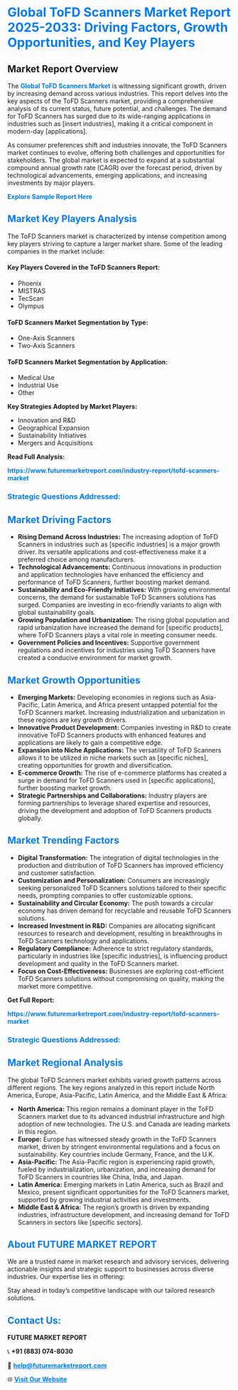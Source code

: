 <h1 style="color: #007BFF;">Global ToFD Scanners Market Report 2025-2033: Driving Factors, Growth Opportunities, and Key Players</h1>

<section id="overview">
<h2>Market Report Overview</h2>
<p>The <a href="https://www.futuremarketreport.com/industry-report/tofd-scanners-market" style="color: #007BFF; text-decoration: none;"><strong>Global ToFD Scanners Market</strong></a> is witnessing significant growth, driven by increasing demand across various industries. This report delves into the key aspects of the ToFD Scanners market, providing a comprehensive analysis of its current status, future potential, and challenges. The demand for ToFD Scanners has surged due to its wide-ranging applications in industries such as [insert industries], making it a critical component in modern-day [applications].</p>
<p>As consumer preferences shift and industries innovate, the ToFD Scanners market continues to evolve, offering both challenges and opportunities for stakeholders. The global market is expected to expand at a substantial compound annual growth rate (CAGR) over the forecast period, driven by technological advancements, emerging applications, and increasing investments by major players.</p>
</section>

<section id="overview">
<p><a href="https://www.futuremarketreport.com/request-sample/reportId=86764" style="color: #007BFF; text-decoration: none;"><strong>Explore Sample Report Here</strong></a></p>
</section>

<section id="key-players">
<h2 style="color: #007BFF;">Market Key Players Analysis</h2>
<p>The ToFD Scanners market is characterized by intense competition among key players striving to capture a larger market share. Some of the leading companies in the market include:</p>
<h4>Key Players Covered in the ToFD Scanners Report:</h4>
<ul><li>Phoenix</li><li>MISTRAS</li><li>TecScan</li><li>Olympus</li></ul>
<h4>ToFD Scanners Market Segmentation by Type:</h4>
<ul><li>One-Axis Scanners</li><li>Two-Axis Scanners</li></ul>

<h4>ToFD Scanners Market Segmentation by Application:</h4>
<ul><li>Medical Use</li><li>Industrial Use</li><li>Other</li></ul>
<p><strong>Key Strategies Adopted by Market Players:</strong></p>
<ul>
<li>Innovation and R&D</li>
<li>Geographical Expansion</li>
<li>Sustainability Initiatives</li>
<li>Mergers and Acquisitions</li>
</ul>
</section>

<section>
<p><strong>Read Full Analysis: </strong></p><a href="https://www.futuremarketreport.com/industry-report/tofd-scanners-market" style="color: #007BFF; text-decoration: none;"><strong>https://www.futuremarketreport.com/industry-report/tofd-scanners-market</strong></a>
<h3 style="color: #007BFF;">Strategic Questions Addressed:</h3>
</section>

<section id="driving-factors">
<h2 style="color: #007BFF;">Market Driving Factors</h2>
<ul>
<li><strong>Rising Demand Across Industries:</strong> The increasing adoption of ToFD Scanners in industries such as [specific industries] is a major growth driver. Its versatile applications and cost-effectiveness make it a preferred choice among manufacturers.</li>
<li><strong>Technological Advancements:</strong> Continuous innovations in production and application technologies have enhanced the efficiency and performance of ToFD Scanners, further boosting market demand.</li>
<li><strong>Sustainability and Eco-Friendly Initiatives:</strong> With growing environmental concerns, the demand for sustainable ToFD Scanners solutions has surged. Companies are investing in eco-friendly variants to align with global sustainability goals.</li>
<li><strong>Growing Population and Urbanization:</strong> The rising global population and rapid urbanization have increased the demand for [specific products], where ToFD Scanners plays a vital role in meeting consumer needs.</li>
<li><strong>Government Policies and Incentives:</strong> Supportive government regulations and incentives for industries using ToFD Scanners have created a conducive environment for market growth.</li>
</ul>
</section>

<section id="growth-opportunities">
<h2 style="color: #007BFF;">Market Growth Opportunities</h2>
<ul>
<li><strong>Emerging Markets:</strong> Developing economies in regions such as Asia-Pacific, Latin America, and Africa present untapped potential for the ToFD Scanners market. Increasing industrialization and urbanization in these regions are key growth drivers.</li>
<li><strong>Innovative Product Development:</strong> Companies investing in R&D to create innovative ToFD Scanners products with enhanced features and applications are likely to gain a competitive edge.</li>
<li><strong>Expansion into Niche Applications:</strong> The versatility of ToFD Scanners allows it to be utilized in niche markets such as [specific niches], creating opportunities for growth and diversification.</li>
<li><strong>E-commerce Growth:</strong> The rise of e-commerce platforms has created a surge in demand for ToFD Scanners used in [specific applications], further boosting market growth.</li>
<li><strong>Strategic Partnerships and Collaborations:</strong> Industry players are forming partnerships to leverage shared expertise and resources, driving the development and adoption of ToFD Scanners products globally.</li>
</ul>
</section>

<section id="trending-factors">
<h2 style="color: #007BFF;">Market Trending Factors</h2>
<ul>
<li><strong>Digital Transformation:</strong> The integration of digital technologies in the production and distribution of ToFD Scanners has improved efficiency and customer satisfaction.</li>
<li><strong>Customization and Personalization:</strong> Consumers are increasingly seeking personalized ToFD Scanners solutions tailored to their specific needs, prompting companies to offer customizable options.</li>
<li><strong>Sustainability and Circular Economy:</strong> The push towards a circular economy has driven demand for recyclable and reusable ToFD Scanners solutions.</li>
<li><strong>Increased Investment in R&D:</strong> Companies are allocating significant resources to research and development, resulting in breakthroughs in ToFD Scanners technology and applications.</li>
<li><strong>Regulatory Compliance:</strong> Adherence to strict regulatory standards, particularly in industries like [specific industries], is influencing product development and quality in the ToFD Scanners market.</li>
<li><strong>Focus on Cost-Effectiveness:</strong> Businesses are exploring cost-efficient ToFD Scanners solutions without compromising on quality, making the market more competitive.</li>
</ul>
</section>

<section>
<p><strong>Get Full Report: </strong></p><a href="https://www.futuremarketreport.com/industry-report/tofd-scanners-market" style="color: #007BFF; text-decoration: none;"><strong>https://www.futuremarketreport.com/industry-report/tofd-scanners-market</strong></a>
<h3 style="color: #007BFF;">Strategic Questions Addressed:</h3>
</section>


<section id="regional-analysis">
<h2 style="color: #007BFF;">Market Regional Analysis</h2>
<p>The global ToFD Scanners market exhibits varied growth patterns across different regions. The key regions analyzed in this report include North America, Europe, Asia-Pacific, Latin America, and the Middle East & Africa:</p>
<ul>
<li><strong>North America:</strong> This region remains a dominant player in the ToFD Scanners market due to its advanced industrial infrastructure and high adoption of new technologies. The U.S. and Canada are leading markets in this region.</li>
<li><strong>Europe:</strong> Europe has witnessed steady growth in the ToFD Scanners market, driven by stringent environmental regulations and a focus on sustainability. Key countries include Germany, France, and the U.K.</li>
<li><strong>Asia-Pacific:</strong> The Asia-Pacific region is experiencing rapid growth, fueled by industrialization, urbanization, and increasing demand for ToFD Scanners in countries like China, India, and Japan.</li>
<li><strong>Latin America:</strong> Emerging markets in Latin America, such as Brazil and Mexico, present significant opportunities for the ToFD Scanners market, supported by growing industrial activities and investments.</li>
<li><strong>Middle East & Africa:</strong> The region’s growth is driven by expanding industries, infrastructure development, and increasing demand for ToFD Scanners in sectors like [specific sectors].</li>
</ul>
</section>

<footer>
<h2 style="color: #007BFF;">About FUTURE MARKET REPORT</h2>
<p>We are a trusted name in market research and advisory services, delivering actionable insights and strategic support to businesses across diverse industries. Our expertise lies in offering:</p>

<p>Stay ahead in today’s competitive landscape with our tailored research solutions.</p>

<h2 style="color: #007BFF;">Contact Us:</h2>
<p><strong>FUTURE MARKET REPORT</strong></p>
<p>📞 <strong>+91 (883) 074-8030</strong></p>
<p>📧 <strong><a href="mailto:help@futuremarketreport.com" style="color: #007BFF;">help@futuremarketreport.com</a></strong></p>
<p>🌐 <strong><a href="https://www.futuremarketreport.com/" style="color: #007BFF;">Visit Our Website</a></strong></p>
</footer>